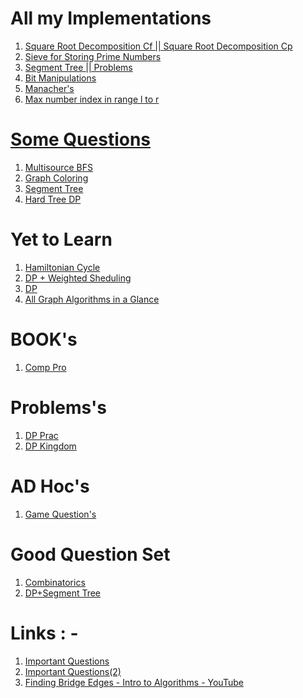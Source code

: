 <html>
<head> 
  <h1>All my Implementations</h1>
</head>

<body>
  <ol>
    <li><a href="https://codeforces.com/blog/entry/54133" onclick="window.open(this.href); return false;" onkeypress="window.open(this.href); return false;">Square Root Decomposition Cf    ||    </a><a href="https://cp-algorithms.com/data_structures/sqrt_decomposition.html" onclick="window.open(this.href); return false;" onkeypress="window.open(this.href); return false;">Square Root Decomposition Cp</a></li>
    <li><a href="https://www.geeksforgeeks.org/sieve-of-eratosthenes/" onclick="window.open(this.href); return false;" onkeypress="window.open(this.href); return false;">Sieve for Storing Prime Numbers</li>
     <li><a href="https://codeforces.com/blog/entry/18051" onclick="window.open(this.href); return false;" onkeypress="window.open(this.href); return false;">Segment Tree <a href="https://codeforces.com/blog/entry/15890" onclick="window.open(this.href); return false;" onkeypress="window.open(this.href); return false;"> || Problems  </li>
       <li><a href="https://www.hackerearth.com/practice/notes/bit-manipulation/" onclick="window.open(this.href); return false;" onkeypress="window.open(this.href); return false;">Bit Manipulations </li>
      <li><a href="https://quinston.com/code-snippets/manachers-algorithm-code/" onclick="window.open(this.href); return false;" onkeypress="window.open(this.href); return false;">Manacher's </li>
       <li><a href="https://codeforces.com/contest/675/submission/63665345" onclick="window.open(this.href); return false;" onkeypress="window.open(this.href); return false;">Max number index in range l to r </li>
        
  </ol>
</body>
  
<head>
  <h1>Some Questions</h1>
</head>
<body>
  <ol>
    <li><a href="https://codeforces.com/contest/1105/problem/D" onclick="window.open(this.href); return false;" onkeypress="window.open(this.href); return false;">Multisource BFS</a></li>
    <li><a href="https://www.codechef.com/COOK102B/problems/ADAMTR" onclick="window.open(this.href); return false;" onkeypress="window.open(this.href); return false;">Graph Coloring</a></li>
    <li><a href="https://codeforces.com/contest/1108/problem/E2" onclick="window.open(this.href); return false;" onkeypress="window.open(this.href); return false;">Segment Tree</a></li>
    <li><a href="https://www.codechef.com/problems/XDCOMP" onclick="window.open(this.href); return false;" onkeypress="window.open(this.href); return false;">Hard Tree DP</a></li>
  </ol>
</body>

<head>
  <h1>Yet to Learn</h1>
</head>
 <body>
   <ol>
    <li><a href="https://codeforces.com/contest/1102/problem/F" onclick="window.open(this.href); return false;" onkeypress="window.open(this.href); return false;">Hamiltonian Cycle</a></li>
    <li><a href="https://codeforces.com/contest/1106/problem/E" onclick="window.open(this.href); return false;" onkeypress="window.open(this.href); return false;">DP + Weighted Sheduling</a></li>
    <li><a href="https://codeforces.com/problemset/problem/1110/D" onclick="window.open(this.href); return false;" onkeypress="window.open(this.href); return false;">DP</a></li>
     <li><a href="https://codeforces.com/blog/entry/16221" onclick="window.open(this.href); return false;" onkeypress="window.open(this.href); return false;">All Graph Algorithms in a Glance</a></li>
    
  </ol>
  </body>

<head>
  <h1>BOOK's</h1>
</head>
 <body>
   <ol>
    <li><a href="https://codeforces.com/blog/entry/50728" onclick="window.open(this.href); return false;" onkeypress="window.open(this.href); return false;">Comp Pro</a></li>
  </ol>
  </body>
  
  <head>
  <h1>Problems's</h1>
</head>
 <body>
   <ol>
    <li><a href="https://codeforces.com/contest/1114/problem/D" onclick="window.open(this.href); return false;" onkeypress="window.open(this.href); return false;">DP Prac</a></li>
     <li><a href="https://www.hackerrank.com/challenges/kingdom-division/problem" onclick="window.open(this.href); return false;" onkeypress="window.open(this.href); return false;">DP Kingdom</a></li>
  </ol>
  </body>
  <h1>AD Hoc's</h1>
</head>
 <body>
   <ol>
    <li><a href="https://www.codechef.com/problems/CLGAME" onclick="window.open(this.href); return false;" onkeypress="window.open(this.href); return false;">Game Question's</a></li>
  </ol>
  </body>
  </body>
  <h1>Good Question Set</h1>
</head>
 <body>
   <ol>
    <li><a href="https://codeforces.com/contest/560/problem/E" onclick="window.open(this.href); return false;" onkeypress="window.open(this.href); return false;">Combinatorics</a></li>
    <li><a href="https://codeforces.com/contest/834/problem/D" onclick="window.open(this.href); return false;" onkeypress="window.open(this.href); return false;">DP+Segment Tree</a></li>
     
  </ol>
  </body>
  <h1>Links : - </h1>
</head>
 <body>
   <ol>
    <li><a href="http://praveendhinwacoding.blogspot.com/2013/06/700-problems-to-understand-you-complete.html" onclick="window.open(this.href); return false;" onkeypress="window.open(this.href); return false;">Important Questions</a></li>
    <li><a href="https://www.commonlounge.com/discussion/5d2822257dfa49328d85fd27cf114441/main" onclick="window.open(this.href); return false;" onkeypress="window.open(this.href); return false;">Important Questions(2)</a></li>
     <li><a href="https://www.youtube.com/watch?v=K2rkXGltHXQ" onclick="window.open(this.href); return false;" onkeypress="window.open(this.href); return false;">Finding Bridge Edges - Intro to Algorithms - YouTube</a></li>
    
  </ol>
  </body>
            
  
</html>
